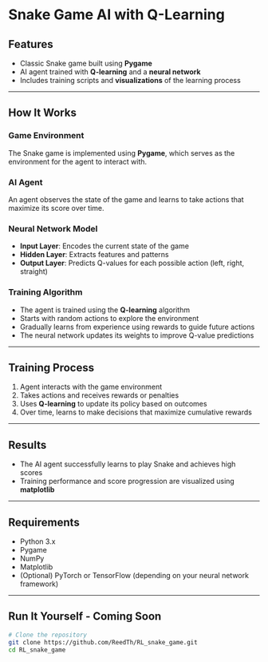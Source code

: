 # Snake Game AI with Q-Learning

## Features

- Classic Snake game built using **Pygame**  
- AI agent trained with **Q-learning** and a **neural network**  
- Includes training scripts and **visualizations** of the learning process  

---

## How It Works

### Game Environment  
The Snake game is implemented using **Pygame**, which serves as the environment for the agent to interact with.

### AI Agent  
An agent observes the state of the game and learns to take actions that maximize its score over time.

### Neural Network Model  
- **Input Layer**: Encodes the current state of the game  
- **Hidden Layer**: Extracts features and patterns  
- **Output Layer**: Predicts Q-values for each possible action (left, right, straight)

### Training Algorithm  
- The agent is trained using the **Q-learning** algorithm  
- Starts with random actions to explore the environment  
- Gradually learns from experience using rewards to guide future actions  
- The neural network updates its weights to improve Q-value predictions  

---

## Training Process

1. Agent interacts with the game environment  
2. Takes actions and receives rewards or penalties  
3. Uses **Q-learning** to update its policy based on outcomes  
4. Over time, learns to make decisions that maximize cumulative rewards  

---

## Results

- The AI agent successfully learns to play Snake and achieves high scores  
- Training performance and score progression are visualized using **matplotlib**  

---

## Requirements

- Python 3.x  
- Pygame  
- NumPy  
- Matplotlib  
- (Optional) PyTorch or TensorFlow (depending on your neural network framework)

---

## Run It Yourself - Coming Soon

```bash
# Clone the repository
git clone https://github.com/ReedTh/RL_snake_game.git
cd RL_snake_game


